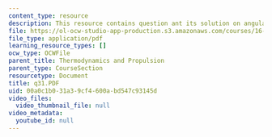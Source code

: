 ```yaml
---
content_type: resource
description: This resource contains question ant its solution on angular momentum.
file: https://ol-ocw-studio-app-production.s3.amazonaws.com/courses/16-01-unified-engineering-i-ii-iii-iv-fall-2005-spring-2006/00a0c1b031a39cf4600abd547c93145d_q31.PDF
file_type: application/pdf
learning_resource_types: []
ocw_type: OCWFile
parent_title: Thermodynamics and Propulsion
parent_type: CourseSection
resourcetype: Document
title: q31.PDF
uid: 00a0c1b0-31a3-9cf4-600a-bd547c93145d
video_files:
  video_thumbnail_file: null
video_metadata:
  youtube_id: null
---
```

